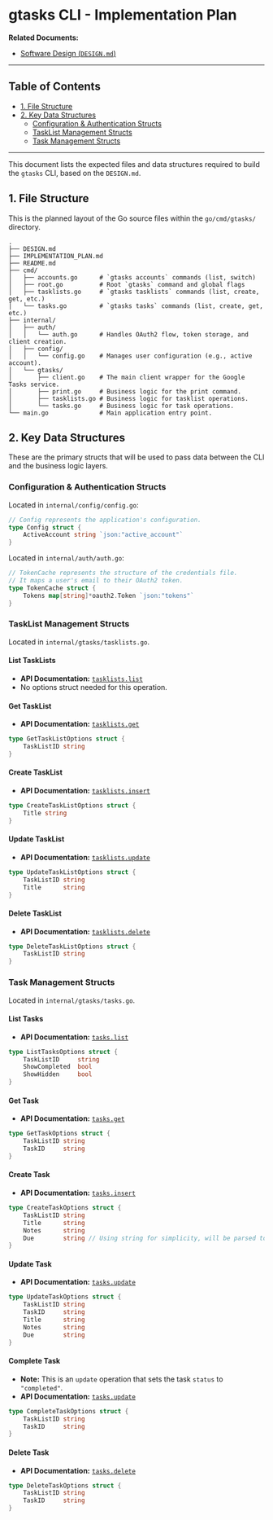 # gtasks CLI - Implementation Plan

**Related Documents:**
- [Software Design (`DESIGN.md`)](./DESIGN.md)

---

## Table of Contents

- [1. File Structure](#1-file-structure)
- [2. Key Data Structures](#2-key-data-structures)
  - [Configuration & Authentication Structs](#configuration--authentication-structs)
  - [TaskList Management Structs](#tasklist-management-structs)
  - [Task Management Structs](#task-management-structs)

---

This document lists the expected files and data structures required to build the `gtasks` CLI, based on the `DESIGN.md`.

## 1. File Structure

This is the planned layout of the Go source files within the `go/cmd/gtasks/` directory.

```
.
├── DESIGN.md
├── IMPLEMENTATION_PLAN.md
├── README.md
├── cmd/
│   ├── accounts.go      # `gtasks accounts` commands (list, switch)
│   ├── root.go          # Root `gtasks` command and global flags
│   ├── tasklists.go     # `gtasks tasklists` commands (list, create, get, etc.)
│   └── tasks.go         # `gtasks tasks` commands (list, create, get, etc.)
├── internal/
│   ├── auth/
│   │   └── auth.go      # Handles OAuth2 flow, token storage, and client creation.
│   ├── config/
│   │   └── config.go    # Manages user configuration (e.g., active account).
│   └── gtasks/
│       ├── client.go    # The main client wrapper for the Google Tasks service.
│       ├── print.go     # Business logic for the print command.
│       ├── tasklists.go # Business logic for tasklist operations.
│       └── tasks.go     # Business logic for task operations.
└── main.go              # Main application entry point.
```

## 2. Key Data Structures

These are the primary structs that will be used to pass data between the CLI and the business logic layers.

### Configuration & Authentication Structs

Located in `internal/config/config.go`:
```go
// Config represents the application's configuration.
type Config struct {
    ActiveAccount string `json:"active_account"`
}
```

Located in `internal/auth/auth.go`:
```go
// TokenCache represents the structure of the credentials file.
// It maps a user's email to their OAuth2 token.
type TokenCache struct {
    Tokens map[string]*oauth2.Token `json:"tokens"`
}
```

### TaskList Management Structs

Located in `internal/gtasks/tasklists.go`.

#### **List TaskLists**
- **API Documentation:** [`tasklists.list`](https://developers.google.com/tasks/reference/rest/v1/tasklists/list)
- No options struct needed for this operation.

#### **Get TaskList**
- **API Documentation:** [`tasklists.get`](https://developers.google.com/tasks/reference/rest/v1/tasklists/get)
```go
type GetTaskListOptions struct {
    TaskListID string
}
```

#### **Create TaskList**
- **API Documentation:** [`tasklists.insert`](https://developers.google.com/tasks/reference/rest/v1/tasklists/insert)
```go
type CreateTaskListOptions struct {
    Title string
}
```

#### **Update TaskList**
- **API Documentation:** [`tasklists.update`](https://developers.google.com/tasks/reference/rest/v1/tasklists/update)
```go
type UpdateTaskListOptions struct {
    TaskListID string
    Title      string
}
```

#### **Delete TaskList**
- **API Documentation:** [`tasklists.delete`](https://developers.google.com/tasks/reference/rest/v1/tasklists/delete)
```go
type DeleteTaskListOptions struct {
    TaskListID string
}
```

### Task Management Structs

Located in `internal/gtasks/tasks.go`.

#### **List Tasks**
- **API Documentation:** [`tasks.list`](https://developers.google.com/tasks/reference/rest/v1/tasks/list)
```go
type ListTasksOptions struct {
    TaskListID     string
    ShowCompleted  bool
    ShowHidden     bool
}
```

#### **Get Task**
- **API Documentation:** [`tasks.get`](https://developers.google.com/tasks/reference/rest/v1/tasks/get)
```go
type GetTaskOptions struct {
    TaskListID string
    TaskID     string
}
```

#### **Create Task**
- **API Documentation:** [`tasks.insert`](https://developers.google.com/tasks/reference/rest/v1/tasks/insert)
```go
type CreateTaskOptions struct {
    TaskListID string
    Title      string
    Notes      string
    Due        string // Using string for simplicity, will be parsed to RFC3339
}
```

#### **Update Task**
- **API Documentation:** [`tasks.update`](https://developers.google.com/tasks/reference/rest/v1/tasks/update)
```go
type UpdateTaskOptions struct {
    TaskListID string
    TaskID     string
    Title      string
    Notes      string
    Due        string
}
```

#### **Complete Task**
- **Note:** This is an `update` operation that sets the task `status` to `"completed"`.
- **API Documentation:** [`tasks.update`](https://developers.google.com/tasks/reference/rest/v1/tasks/update)
```go
type CompleteTaskOptions struct {
    TaskListID string
    TaskID     string
}
```

#### **Delete Task**
- **API Documentation:** [`tasks.delete`](https://developers.google.com/tasks/reference/rest/v1/tasks/delete)
```go
type DeleteTaskOptions struct {
    TaskListID string
    TaskID     string
}
```
